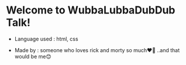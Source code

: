 # Welcome to WubbaLubbaDubDub Talk!

- Language used : html, css

- Made by : someone who loves rick and morty so much❤️‍🔥 ..and that would be me😊
